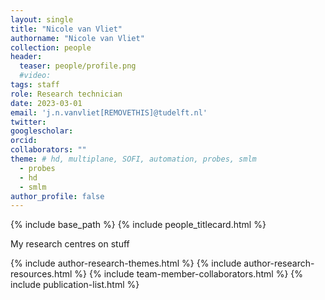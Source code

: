 ```yaml
---
layout: single
title: "Nicole van Vliet"
authorname: "Nicole van Vliet"
collection: people
header:
  teaser: people/profile.png
  #video:
tags: staff
role: Research technician 
date: 2023-03-01
email: 'j.n.vanvliet[REMOVETHIS]@tudelft.nl'
twitter: 
googlescholar: 
orcid: 
collaborators: ""
theme: # hd, multiplane, SOFI, automation, probes, smlm
  - probes
  - hd
  - smlm
author_profile: false
---
```


{% include base_path %}
{% include people_titlecard.html %}

<p align= "justify">
My research centres on stuff

{% include author-research-themes.html %}
{% include author-research-resources.html %}
{% include team-member-collaborators.html %}
{% include publication-list.html %}